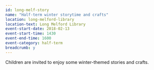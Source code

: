 ```yaml
---
id: long-melf-story
name: "Half-term winter storytime and crafts"
location: long-melford-library
location-text: Long Melford Library
event-start-date: 2018-02-13
event-start-time: 1430
event-end-time: 1600
event-category: half-term
breadcrumb: y
---
```


Children are invited to enjoy some winter-themed stories and crafts.
